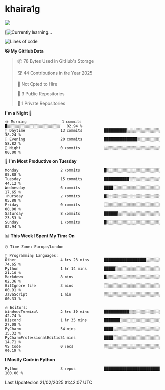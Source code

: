 # khaira1g

![](https://komarev.com/ghpvc/?username=khaira1g)

[![Currently learning...](https://github-readme-tech-stack.vercel.app/api/cards?title=Currently+learning...&lineCount=1&line1=python%2Cpython%2Cfff100%3Bhtml5%2Chtml5%2Cff5800%3Bcss%2Ccss%2C00e0ff%3Bjavascript%2Cjavascript%2Cfff100%3B)

<!--START_SECTION:waka-->
![Lines of code](https://img.shields.io/badge/From%20Hello%20World%20I%27ve%20Written-2.1%20thousand%20lines%20of%20code-blue)

**🐱 My GitHub Data** 

> 📦 78 Bytes Used in GitHub's Storage 
 > 
> 🏆 44 Contributions in the Year 2025
 > 
> 🚫 Not Opted to Hire
 > 
> 📜 3 Public Repositories 
 > 
> 🔑 1 Private Repositories 
 > 
**I'm a Night 🦉** 

```text
🌞 Morning                1 commits           █░░░░░░░░░░░░░░░░░░░░░░░░   02.94 % 
🌆 Daytime                13 commits          ██████████░░░░░░░░░░░░░░░   38.24 % 
🌃 Evening                20 commits          ███████████████░░░░░░░░░░   58.82 % 
🌙 Night                  0 commits           ░░░░░░░░░░░░░░░░░░░░░░░░░   00.00 % 
```
📅 **I'm Most Productive on Tuesday** 

```text
Monday                   2 commits           █░░░░░░░░░░░░░░░░░░░░░░░░   05.88 % 
Tuesday                  15 commits          ███████████░░░░░░░░░░░░░░   44.12 % 
Wednesday                6 commits           ████░░░░░░░░░░░░░░░░░░░░░   17.65 % 
Thursday                 2 commits           █░░░░░░░░░░░░░░░░░░░░░░░░   05.88 % 
Friday                   0 commits           ░░░░░░░░░░░░░░░░░░░░░░░░░   00.00 % 
Saturday                 8 commits           ██████░░░░░░░░░░░░░░░░░░░   23.53 % 
Sunday                   1 commits           █░░░░░░░░░░░░░░░░░░░░░░░░   02.94 % 
```


📊 **This Week I Spent My Time On** 

```text
🕑︎ Time Zone: Europe/London

💬 Programming Languages: 
Other                    4 hrs 23 mins       ███████████████████░░░░░░   74.65 % 
Python                   1 hr 14 mins        █████░░░░░░░░░░░░░░░░░░░░   21.10 % 
Markdown                 8 mins              █░░░░░░░░░░░░░░░░░░░░░░░░   02.36 % 
GitIgnore file           3 mins              ░░░░░░░░░░░░░░░░░░░░░░░░░   00.91 % 
JavaScript               1 min               ░░░░░░░░░░░░░░░░░░░░░░░░░   00.33 % 

🔥 Editors: 
WindowsTerminal          2 hrs 30 mins       ███████████░░░░░░░░░░░░░░   42.74 % 
Discord                  1 hr 35 mins        ███████░░░░░░░░░░░░░░░░░░   27.08 % 
PyCharm                  54 mins             ████░░░░░░░░░░░░░░░░░░░░░   15.32 % 
PyCharmProfessionalEditio51 mins             ████░░░░░░░░░░░░░░░░░░░░░   14.71 % 
VS Code                  0 secs              ░░░░░░░░░░░░░░░░░░░░░░░░░   00.15 % 
```

**I Mostly Code in Python** 

```text
Python                   3 repos             █████████████████████████   100.00 % 
```




 Last Updated on 21/02/2025 01:42:07 UTC
<!--END_SECTION:waka-->
